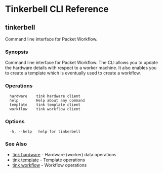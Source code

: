 # Tinkerbell CLI Reference

## tinkerbell

Command line interface for Packet Workflow.

### Synopsis

Command line interface for Packet Workflow.
The CLI allows you to update the hardware details with respect to a worker machine.
It also enables you to create a template which is eventually used to create a workflow.

### Operations

```shell
  hardware    tink hardware client
  help        Help about any command
  template    tink template client
  workflow    tink workflow client
```

### Options

```
  -h, --help   help for tinkerbell
```

### See Also

-   [tink hardware](hardware.md) - Hardware (worker) data operations
-   [tink template](template.md) - Template operations
-   [tink workflow](workflow.md) - Workflow operations
